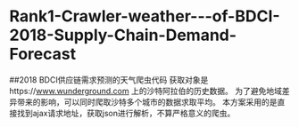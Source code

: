 # Rank1-Crawler-weather---of-BDCI-2018-Supply-Chain-Demand-Forecast
##2018 BDCI供应链需求预测的天气爬虫代码
获取对象是https://www.wunderground.com 上的沙特阿拉伯的历史数据。
为了避免地域差异带来的影响，可以同时爬取沙特多个城市的数据求取平均。
本方案采用的是直接找到ajax请求地址，获取json进行解析，不算严格意义的爬虫。

